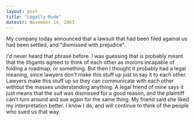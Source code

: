 ```yaml
---
layout: post
title: "Legally Rude"
datestr: November 14, 2003
---
```


My company today announced that a lawsuit that had been filed against us had been settled, and "dismissed with prejudice".

I'd never heard that phrase before.  I was guessing that is probably meant that the litigants agreed to think of each other as morons incapable of folding a roadmap, or something. But then I thought it probably had a legal meaning, since lawyers don't make this stuff up just to say it to each other. Lawyers make this stuff up so they can communicate with each other without the masses understanding anything.
<g>
A legal friend of mine says it just means that the suit was dismissed for a good reason, and the plaintiff can't turn around and sue again for the same thing.
My friend said she liked my interpretation better.  I know I do, and will continue to think of the people who sued us that way.

